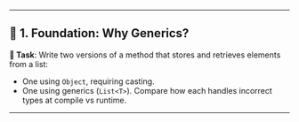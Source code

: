 
---

## 🔰 **1. Foundation: Why Generics?**

**🧪 Task**:
Write two versions of a method that stores and retrieves elements from a list:

* One using `Object`, requiring casting.
* One using generics (`List<T>`).
  Compare how each handles incorrect types at compile vs runtime.

---
